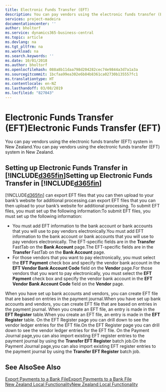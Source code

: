 ```yaml
---
title: Electronic Funds Transfer (EFT)
description: You can pay vendors using the electronic funds transfer (EFT) system in New Zealand.
services: project-madeira
documentationcenter: ''
author: bholtorf
ms.service: dynamics365-business-central
ms.topic: article
ms.devlang: na
ms.tgt_pltfrm: na
ms.workload: na
ms.search.keywords: ''
ms.date: 10/01/2018
ms.author: bholtorf
ms.openlocfilehash: 088a8b11daa798d204282cec74e9844a3d7a1a3a
ms.sourcegitcommit: 1bcfaa99ea302e6b84b8361ca02730b135557fc1
ms.translationtype: HT
ms.contentlocale: en-NZ
ms.lasthandoff: 03/08/2019
ms.locfileid: "827043"
---
```

# <a name="electronic-funds-transfer-eft"></a><span data-ttu-id="bf29b-103">Electronic Funds Transfer (EFT)</span><span class="sxs-lookup"><span data-stu-id="bf29b-103">Electronic Funds Transfer (EFT)</span></span>
<span data-ttu-id="bf29b-104">You can pay vendors using the electronic funds transfer (EFT) system in New Zealand.</span><span class="sxs-lookup"><span data-stu-id="bf29b-104">You can pay vendors using the electronic funds transfer (EFT) system in New Zealand.</span></span>  

## <a name="setting-up-electronic-funds-transfer-in-included365finincludesd365finmdmd"></a><span data-ttu-id="bf29b-105">Setting up Electronic Funds Transfer in [!INCLUDE[d365fin](../../includes/d365fin_md.md)]</span><span class="sxs-lookup"><span data-stu-id="bf29b-105">Setting up Electronic Funds Transfer in [!INCLUDE[d365fin](../../includes/d365fin_md.md)]</span></span>  
[!INCLUDE[d365fin](../../includes/d365fin_md.md)] <span data-ttu-id="bf29b-106">can export EFT files that you can then upload to your bank’s website for additional processing.</span><span class="sxs-lookup"><span data-stu-id="bf29b-106">can export EFT files that you can then upload to your bank’s website for additional processing.</span></span> <span data-ttu-id="bf29b-107">To submit EFT files, you must set up the following information:</span><span class="sxs-lookup"><span data-stu-id="bf29b-107">To submit EFT files, you must set up the following information:</span></span>  

* <span data-ttu-id="bf29b-108">You must add EFT information to the bank account or bank accounts that you will use to pay vendors electronically.</span><span class="sxs-lookup"><span data-stu-id="bf29b-108">You must add EFT information to the bank account or bank accounts that you will use to pay vendors electronically.</span></span> <span data-ttu-id="bf29b-109">The EFT-specific fields are in the **Transfer** FastTab on the **Bank Account** page.</span><span class="sxs-lookup"><span data-stu-id="bf29b-109">The EFT-specific fields are in the **Transfer** FastTab on the **Bank Account** page.</span></span>  
* <span data-ttu-id="bf29b-110">For those vendors that you want to pay electronically, you must select the **EFT Payment** check box and specify the vendor bank account in the **EFT Vendor Bank Account Code** field on the **Vendor** page.</span><span class="sxs-lookup"><span data-stu-id="bf29b-110">For those vendors that you want to pay electronically, you must select the **EFT Payment** check box and specify the vendor bank account in the **EFT Vendor Bank Account Code** field on the **Vendor** page.</span></span>  

<span data-ttu-id="bf29b-111">When you have set up bank accounts and vendors, you can create EFT file that are based on entries in the payment journal.</span><span class="sxs-lookup"><span data-stu-id="bf29b-111">When you have set up bank accounts and vendors, you can create EFT file that are based on entries in the payment journal.</span></span> <span data-ttu-id="bf29b-112">When you create an EFT file, an entry is made in the **EFT Register** table.</span><span class="sxs-lookup"><span data-stu-id="bf29b-112">When you create an EFT file, an entry is made in the **EFT Register** table.</span></span> <span data-ttu-id="bf29b-113">On the EFT Register page you can drill down to see the vendor ledger entries for the EFT file.</span><span class="sxs-lookup"><span data-stu-id="bf29b-113">On the EFT Register page you can drill down to see the vendor ledger entries for the EFT file.</span></span> <span data-ttu-id="bf29b-114">On the Payment Journal page,you can also import existing EFT register entries to the payment journal by using the **Transfer EFT Register** batch job.</span><span class="sxs-lookup"><span data-stu-id="bf29b-114">On the Payment Journal page,you can also import existing EFT register entries to the payment journal by using the **Transfer EFT Register** batch job.</span></span>

## <a name="see-also"></a><span data-ttu-id="bf29b-115">See Also</span><span class="sxs-lookup"><span data-stu-id="bf29b-115">See Also</span></span>  
[<span data-ttu-id="bf29b-116">Export Payments to a Bank File</span><span class="sxs-lookup"><span data-stu-id="bf29b-116">Export Payments to a Bank File</span></span>](../../payables-how-export-payments-bank-file.md)  
[<span data-ttu-id="bf29b-117">New Zealand Local Functionality</span><span class="sxs-lookup"><span data-stu-id="bf29b-117">New Zealand Local Functionality</span></span>](new-zealand-local-functionality.md)
